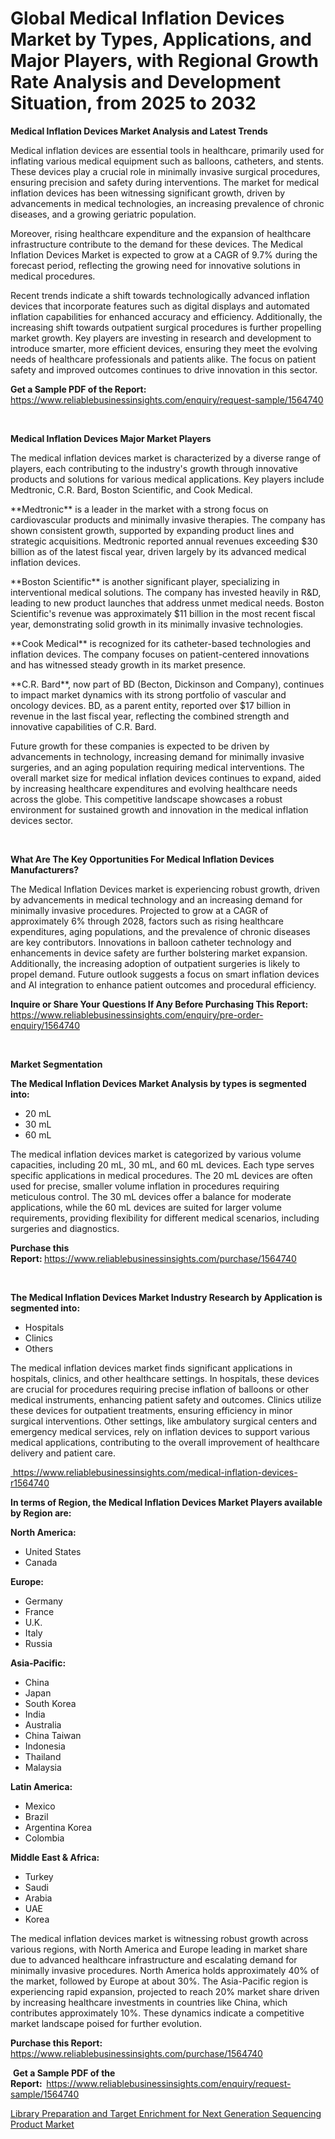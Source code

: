 <p><h1>Global Medical Inflation Devices Market by Types, Applications, and Major Players, with Regional Growth Rate Analysis and Development Situation, from 2025 to 2032</h1></p><p><strong>Medical Inflation Devices Market Analysis and Latest Trends</strong></p>
<p><p>Medical inflation devices are essential tools in healthcare, primarily used for inflating various medical equipment such as balloons, catheters, and stents. These devices play a crucial role in minimally invasive surgical procedures, ensuring precision and safety during interventions. The market for medical inflation devices has been witnessing significant growth, driven by advancements in medical technologies, an increasing prevalence of chronic diseases, and a growing geriatric population.</p><p>Moreover, rising healthcare expenditure and the expansion of healthcare infrastructure contribute to the demand for these devices. The Medical Inflation Devices Market is expected to grow at a CAGR of 9.7% during the forecast period, reflecting the growing need for innovative solutions in medical procedures. </p><p>Recent trends indicate a shift towards technologically advanced inflation devices that incorporate features such as digital displays and automated inflation capabilities for enhanced accuracy and efficiency. Additionally, the increasing shift towards outpatient surgical procedures is further propelling market growth. Key players are investing in research and development to introduce smarter, more efficient devices, ensuring they meet the evolving needs of healthcare professionals and patients alike. The focus on patient safety and improved outcomes continues to drive innovation in this sector.</p></p>
<p><strong>Get a Sample PDF of the Report:&nbsp;</strong> <a href="https://www.reliablebusinessinsights.com/enquiry/request-sample/1564740?utm_campaign=3079&utm_medium=2&utm_source=Github&utm_content=ia&utm_term=04032025&utm_id=medical-inflation-devices">https://www.reliablebusinessinsights.com/enquiry/request-sample/1564740</a></p>
<p>&nbsp;</p>
<p><strong>Medical Inflation Devices Major Market Players</strong></p>
<p><p>The medical inflation devices market is characterized by a diverse range of players, each contributing to the industry's growth through innovative products and solutions for various medical applications. Key players include Medtronic, C.R. Bard, Boston Scientific, and Cook Medical. </p><p>**Medtronic** is a leader in the market with a strong focus on cardiovascular products and minimally invasive therapies. The company has shown consistent growth, supported by expanding product lines and strategic acquisitions. Medtronic reported annual revenues exceeding $30 billion as of the latest fiscal year, driven largely by its advanced medical inflation devices.</p><p>**Boston Scientific** is another significant player, specializing in interventional medical solutions. The company has invested heavily in R&D, leading to new product launches that address unmet medical needs. Boston Scientific's revenue was approximately $11 billion in the most recent fiscal year, demonstrating solid growth in its minimally invasive technologies.</p><p>**Cook Medical** is recognized for its catheter-based technologies and inflation devices. The company focuses on patient-centered innovations and has witnessed steady growth in its market presence. </p><p>**C.R. Bard**, now part of BD (Becton, Dickinson and Company), continues to impact market dynamics with its strong portfolio of vascular and oncology devices. BD, as a parent entity, reported over $17 billion in revenue in the last fiscal year, reflecting the combined strength and innovative capabilities of C.R. Bard. </p><p>Future growth for these companies is expected to be driven by advancements in technology, increasing demand for minimally invasive surgeries, and an aging population requiring medical interventions. The overall market size for medical inflation devices continues to expand, aided by increasing healthcare expenditures and evolving healthcare needs across the globe. This competitive landscape showcases a robust environment for sustained growth and innovation in the medical inflation devices sector.</p></p>
<p>&nbsp;</p>
<p><strong>What Are The Key Opportunities For Medical Inflation Devices Manufacturers?</strong></p>
<p><p>The Medical Inflation Devices market is experiencing robust growth, driven by advancements in medical technology and an increasing demand for minimally invasive procedures. Projected to grow at a CAGR of approximately 6% through 2028, factors such as rising healthcare expenditures, aging populations, and the prevalence of chronic diseases are key contributors. Innovations in balloon catheter technology and enhancements in device safety are further bolstering market expansion. Additionally, the increasing adoption of outpatient surgeries is likely to propel demand. Future outlook suggests a focus on smart inflation devices and AI integration to enhance patient outcomes and procedural efficiency.</p></p>
<p><strong>Inquire or Share Your Questions If Any Before Purchasing This Report:</strong> <a href="https://www.reliablebusinessinsights.com/enquiry/pre-order-enquiry/1564740?utm_campaign=3079&utm_medium=2&utm_source=Github&utm_content=ia&utm_term=04032025&utm_id=medical-inflation-devices">https://www.reliablebusinessinsights.com/enquiry/pre-order-enquiry/1564740</a></p>
<p>&nbsp;</p>
<p><strong>Market Segmentation</strong></p>
<p><strong>The Medical Inflation Devices Market Analysis by types is segmented into:</strong></p>
<p><ul><li>20 mL</li><li>30 mL</li><li>60 mL</li></ul></p>
<p><p>The medical inflation devices market is categorized by various volume capacities, including 20 mL, 30 mL, and 60 mL devices. Each type serves specific applications in medical procedures. The 20 mL devices are often used for precise, smaller volume inflation in procedures requiring meticulous control. The 30 mL devices offer a balance for moderate applications, while the 60 mL devices are suited for larger volume requirements, providing flexibility for different medical scenarios, including surgeries and diagnostics.</p></p>
<p><strong>Purchase this Report:&nbsp;</strong><a href="https://www.reliablebusinessinsights.com/purchase/1564740?utm_campaign=3079&utm_medium=2&utm_source=Github&utm_content=ia&utm_term=04032025&utm_id=medical-inflation-devices">https://www.reliablebusinessinsights.com/purchase/1564740</a></p>
<p>&nbsp;</p>
<p><strong>The Medical Inflation Devices Market Industry Research by Application is segmented into:</strong></p>
<p><ul><li>Hospitals</li><li>Clinics</li><li>Others</li></ul></p>
<p><p>The medical inflation devices market finds significant applications in hospitals, clinics, and other healthcare settings. In hospitals, these devices are crucial for procedures requiring precise inflation of balloons or other medical instruments, enhancing patient safety and outcomes. Clinics utilize these devices for outpatient treatments, ensuring efficiency in minor surgical interventions. Other settings, like ambulatory surgical centers and emergency medical services, rely on inflation devices to support various medical applications, contributing to the overall improvement of healthcare delivery and patient care.</p></p>
<p><a href="https://www.reliablebusinessinsights.com/medical-inflation-devices-r1564740?utm_campaign=3079&utm_medium=2&utm_source=Github&utm_content=ia&utm_term=04032025&utm_id=medical-inflation-devices">&nbsp;https://www.reliablebusinessinsights.com/medical-inflation-devices-r1564740</a></p>
<p><strong>In terms of Region, the Medical Inflation Devices Market Players available by Region are:</strong></p>
<p>
    <p> <strong> North America: </strong>
        <ul>
            <li>United States</li>
            <li>Canada</li>
        </ul>
        </p> 
    <p> <strong> Europe: </strong>
        <ul>
            <li>Germany</li>
            <li>France</li>
            <li>U.K.</li>
            <li>Italy</li>
            <li>Russia</li>
        </ul>
        </p> 
    <p> <strong> Asia-Pacific: </strong>
        <ul>
            <li>China</li>
            <li>Japan</li>
            <li>South Korea</li>
            <li>India</li>
            <li>Australia</li>
            <li>China Taiwan</li>
            <li>Indonesia</li>
            <li>Thailand</li>
            <li>Malaysia</li>
        </ul>
        </p> 
    <p> <strong> Latin America: </strong>
        <ul>
            <li>Mexico</li>
            <li>Brazil</li>
            <li>Argentina Korea</li>
            <li>Colombia</li>
        </ul>
        </p> 
    <p> <strong> Middle East & Africa: </strong>
        <ul>
            <li>Turkey</li>
            <li>Saudi</li>
            <li>Arabia</li>
            <li>UAE</li>
            <li>Korea</li>
        </ul>
    </p>
    </p>
<p><p>The medical inflation devices market is witnessing robust growth across various regions, with North America and Europe leading in market share due to advanced healthcare infrastructure and escalating demand for minimally invasive procedures. North America holds approximately 40% of the market, followed by Europe at about 30%. The Asia-Pacific region is experiencing rapid expansion, projected to reach 20% market share driven by increasing healthcare investments in countries like China, which contributes approximately 10%. These dynamics indicate a competitive market landscape poised for further evolution.</p></p>
<p><strong>Purchase this Report: </strong><a href="https://www.reliablebusinessinsights.com/purchase/1564740?utm_campaign=3079&utm_medium=2&utm_source=Github&utm_content=ia&utm_term=04032025&utm_id=medical-inflation-devices">https://www.reliablebusinessinsights.com/purchase/1564740</a></p>
<p>&nbsp;<strong>Get a Sample PDF of the Report:&nbsp;&nbsp;</strong><a href="https://www.reliablebusinessinsights.com/enquiry/request-sample/1564740?utm_campaign=3079&utm_medium=2&utm_source=Github&utm_content=ia&utm_term=04032025&utm_id=medical-inflation-devices">https://www.reliablebusinessinsights.com/enquiry/request-sample/1564740</a></p>
<p><strong></strong></p>
<p><p><a href="https://github.com/celpabembes/Market-Research-Report-List-1/blob/main/library-preparation-and-target-enrichment-for-next-generation-sequencing-product-market.md?utm_campaign=3079&utm_medium=2&utm_source=Github&utm_content=ia&utm_term=04032025&utm_id=medical-inflation-devices">Library Preparation and Target Enrichment for Next Generation Sequencing Product Market</a></p></p>